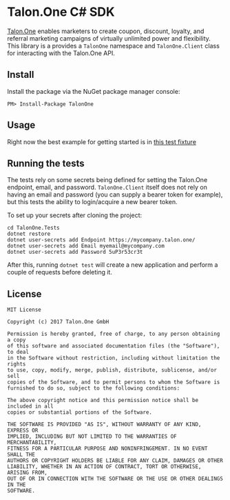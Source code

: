 # Talon.One C# SDK

[Talon.One][0] enables marketers to create coupon, discount, loyalty, and referral marketing campaigns of virtually unlimited power and flexibility. This library is a provides a `TalonOne` namespace and `TalonOne.Client` class for interacting with the Talon.One API.

[0]: https://talon.one

## Install

Install the package via the NuGet package manager console:

```
PM> Install-Package TalonOne
```

## Usage

Right now the best example for getting started is in [this test fixture](TalonOne.Tests/LiveTestFixture.cs)

## Running the tests

The tests rely on some secrets being defined for setting the Talon.One endpoint, email, and password.
`TalonOne.Client` itself does not rely on having an email and password (you can supply a bearer
token for example), but this tests the ability to login/acquire a new bearer token.

To set up your secrets after cloning the project:

```
cd TalonOne.Tests
dotnet restore
dotnet user-secrets add Endpoint https://mycompany.talon.one/
dotnet user-secrets add Email myemail@mycompany.com
dotnet user-secrets add Password 5uP3r53cr3t
```

After this, running `dotnet test` will create a new application and perform a couple of requests before deleting it.

## License

```
MIT License

Copyright (c) 2017 Talon.One GmbH

Permission is hereby granted, free of charge, to any person obtaining a copy
of this software and associated documentation files (the "Software"), to deal
in the Software without restriction, including without limitation the rights
to use, copy, modify, merge, publish, distribute, sublicense, and/or sell
copies of the Software, and to permit persons to whom the Software is
furnished to do so, subject to the following conditions:

The above copyright notice and this permission notice shall be included in all
copies or substantial portions of the Software.

THE SOFTWARE IS PROVIDED "AS IS", WITHOUT WARRANTY OF ANY KIND, EXPRESS OR
IMPLIED, INCLUDING BUT NOT LIMITED TO THE WARRANTIES OF MERCHANTABILITY,
FITNESS FOR A PARTICULAR PURPOSE AND NONINFRINGEMENT. IN NO EVENT SHALL THE
AUTHORS OR COPYRIGHT HOLDERS BE LIABLE FOR ANY CLAIM, DAMAGES OR OTHER
LIABILITY, WHETHER IN AN ACTION OF CONTRACT, TORT OR OTHERWISE, ARISING FROM,
OUT OF OR IN CONNECTION WITH THE SOFTWARE OR THE USE OR OTHER DEALINGS IN THE
SOFTWARE.
```